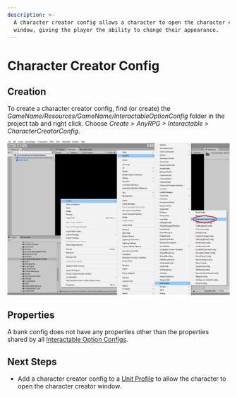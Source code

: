 ```yaml
---
description: >-
  A character creator config allows a character to open the character creator
  window, giving the player the ability to change their appearance.
---
```


# Character Creator Config

## Creation

To create a character creator config, find (or create) the _GameName/Resources/GameName/InteractableOptionConfig_ folder in the project tab and right click.  Choose _Create > AnyRPG > Interactable > CharacterCreatorConfig_.

![](../../.gitbook/assets/image.png)

## Properties

A bank config does not have any properties other than the properties shared by all [Interactable Option Configs](./#properties).

## Next Steps

* Add a character creator config to a [Unit Profile](../unit-profile.md) to allow the character to open the character creator window.
